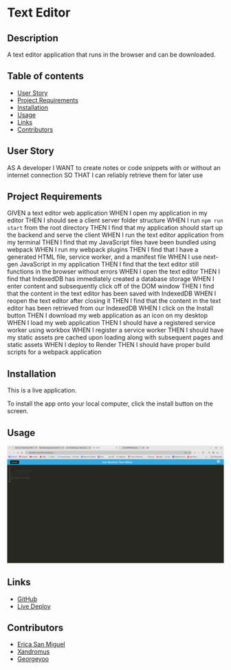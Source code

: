 # Text Editor

## Description
A text editor application that runs in the browser and can be downloaded. 


## Table of contents 

* [User Story](#user-story)
* [Project Requirements](#project-requirements)
* [Installation](#installation)
* [Usage](#usage)
* [Links](#links)
* [Contributors](#contributors)


## User Story

AS A developer
I WANT to create notes or code snippets with or without an internet connection
SO THAT I can reliably retrieve them for later use


## Project Requirements

GIVEN a text editor web application
WHEN I open my application in my editor
THEN I should see a client server folder structure
WHEN I run `npm run start` from the root directory
THEN I find that my application should start up the backend and serve the client
WHEN I run the text editor application from my terminal
THEN I find that my JavaScript files have been bundled using webpack
WHEN I run my webpack plugins
THEN I find that I have a generated HTML file, service worker, and a manifest file
WHEN I use next-gen JavaScript in my application
THEN I find that the text editor still functions in the browser without errors
WHEN I open the text editor
THEN I find that IndexedDB has immediately created a database storage
WHEN I enter content and subsequently click off of the DOM window
THEN I find that the content in the text editor has been saved with IndexedDB
WHEN I reopen the text editor after closing it
THEN I find that the content in the text editor has been retrieved from our IndexedDB
WHEN I click on the Install button
THEN I download my web application as an icon on my desktop
WHEN I load my web application
THEN I should have a registered service worker using workbox
WHEN I register a service worker
THEN I should have my static assets pre cached upon loading along with subsequent pages and static assets
WHEN I deploy to Render
THEN I should have proper build scripts for a webpack application


## Installation 

This is a live application.

To install the app onto your local computer, click the install button on the screen. 


## Usage 

![jate-screenshot](./assets/screenshot.png)


## Links

- [GitHub](https://github.com/erica-210/PWA-backend)
- [Live Deploy]([GitHub](https://github.com/erica-210/PWA-backend))


## Contributors 

* [Erica San Miguel](https://github.com/erica-210)
* [Xandromus](https://github.com/Xandromus)
* [Georgeyoo](https://github.com/Georgeyoo)
